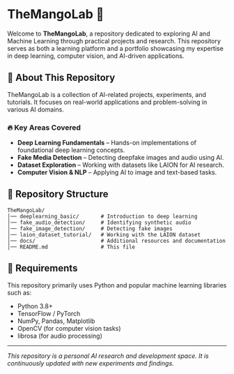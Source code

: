 # TheMangoLab 🥭

Welcome to **TheMangoLab**, a repository dedicated to exploring AI and Machine Learning through practical projects and research. This repository serves as both a learning platform and a portfolio showcasing my expertise in deep learning, computer vision, and AI-driven applications.

## 📌 About This Repository
TheMangoLab is a collection of AI-related projects, experiments, and tutorials. It focuses on real-world applications and problem-solving in various AI domains.

### 🔥 Key Areas Covered
- **Deep Learning Fundamentals** – Hands-on implementations of foundational deep learning concepts.
- **Fake Media Detection** – Detecting deepfake images and audio using AI.
- **Dataset Exploration** – Working with datasets like LAION for AI research.
- **Computer Vision & NLP** – Applying AI to image and text-based tasks.

## 📂 Repository Structure
```
TheMangoLab/
│── deeplearning_basic/       # Introduction to deep learning
│── fake_audio_detection/     # Identifying synthetic audio
│── fake_image_detection/     # Detecting fake images
│── laion_dataset_tutorial/   # Working with the LAION dataset
│── docs/                     # Additional resources and documentation
│── README.md                 # This file
```

## 📜 Requirements
This repository primarily uses Python and popular machine learning libraries such as:
- Python 3.8+
- TensorFlow / PyTorch
- NumPy, Pandas, Matplotlib
- OpenCV (for computer vision tasks)
- librosa (for audio processing)

---
*This repository is a personal AI research and development space. It is continuously updated with new experiments and findings.*

